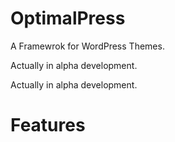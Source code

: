 # OptimalPress
A Framewrok for WordPress Themes.

Actually in alpha development.

Actually in alpha development.

# Features
